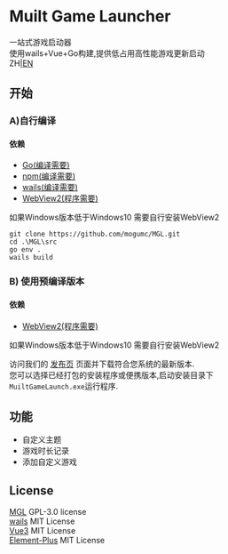 # Muilt Game Launcher
一站式游戏启动器  
使用wails+Vue+Go构建,提供低占用高性能游戏更新启动  
ZH|[EN](https://github.com/mogumc/MGL/blob/main/docs/README_EN.md)

## 开始
### A)自行编译

#### 依赖
- [Go(编译需要)](https://golang.google.cn/dl/)
- [npm(编译需要)](https://nodejs.org/zh-cn/download)
- [wails(编译需要)](https://wails.io/zh-Hans/docs/gettingstarted/installation/)
- [WebView2(程序需要)](https://developer.microsoft.com/microsoft-edge/webview2)

如果Windows版本低于Windows10 需要自行安装WebView2  

```
git clone https://github.com/mogumc/MGL.git
cd .\MGL\src
go env .
wails build
```

### B) 使用预编译版本

#### 依赖
- [WebView2(程序需要)](https://developer.microsoft.com/microsoft-edge/webview2)

如果Windows版本低于Windows10 需要自行安装WebView2  


访问我们的 [发布页](https://github.com/mogumc/MGL/releases) 页面并下载符合您系统的最新版本.  
您可以选择已经打包的安装程序或便携版本,启动安装目录下``MuiltGameLaunch.exe``运行程序.  

## 功能
- 自定义主题  
- 游戏时长记录
- 添加自定义游戏

## License
[MGL](https://github.com/mogumc/MGL) GPL-3.0 license  
[wails](https://github.com/wailsapp/wails)  MIT License  
[Vue3](https://github.com/vuejs/core) MIT License  
[Element-Plus](https://github.com/element-plus/element-plus) MIT License 




  
